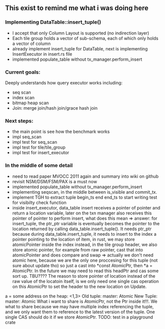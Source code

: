 ## This exist to remind me what i was doing here

### Implementing DataTable::insert_tuple()

- I accept that only Column Layout is supported (no indirection layer)
- Each tile group holds a vector of sub-schema, each of which only holds
  a vector of column
- already implement insert_tuple for DataTable, next is implementing
  InsertExecutor in insert.rs file
- implemented populate_table without tx_manager.perform_insert
### Current goals:
Deeply understands how query executor works including:
- seq scan
- index scan
- bitmap heap scan
- Join: merge join/hash join/grace hash join 


### Next steps:
- the main point is see how the benchmark works
- impl seq_scan
- impl test for seq_scan
- impl test for tile/tile_group
- impl test for insert_executor

### In the middle of some detail
- need to read paper MVOCC 2011 again and summary into wiki on github
- revisit NSM/DSM/FSM/PAX is a must now
- implemented populate_table without tx_manager.perform_insert
- implementing seqscan, in the middle between is_visible and commit_tx.
- implement TGH to extract tuple begin_ts end end_ts to start writing
  test for visibilty check function
- inside insert_executor, data_table insert receives a pointer of
  pointer and return a location variable, later on the txn manager also
  receives this pointer of pointer to perform insert, what does this
  mean
=> answer: for insert_tuple, the ptr_ptr variable is eventually becomes
the pointer to the location returned by calling
data_table.insert_tuple(). It needs ptr_ptr because during
data_table.insert_tuple, it needs to insert to the index a pointer
pointing to the location of item, in rust, we may store atomicPointer 
inside the index instead, in the tile group header, we also store atomic
pointer, for example from raw pointer, cast that into atomicPointer and
does compare and swap => actually we don't need atomic here, because we
are the only one proccesing for this tuple (not sure about update tho)
so just a cast into *const AtomicPtr<T>, then *a = AtomicPtr<T>. In the
future we may need to read this headPtr and cas some sort up. TBU????
The reason to store pointer of location instead of the raw value of the
locatoin itself, is we only need one single cas operation on this
AtomicPtr to set the header to the new location on Update.

a = some address on the heap: <1,3>
Old tuple: master: Atomic<a>
New Tuple: master: Atomic<a>
What i want to share is AtomicPtr, not the Ptr inside it!!!. We what to
share because we may have multiple index referencing the tuple, and we
only want them to reference to the latest version of the tuple. One
single CAS should do it if we store AtomicPtr. 
TODO: test in a playground crate





